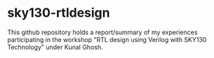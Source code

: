 # sky130-rtldesign
This github repository holds a report/summary of my experiences participating in the workshop "RTL design using Verilog with SKY130 Technology" under Kunal Ghosh.
